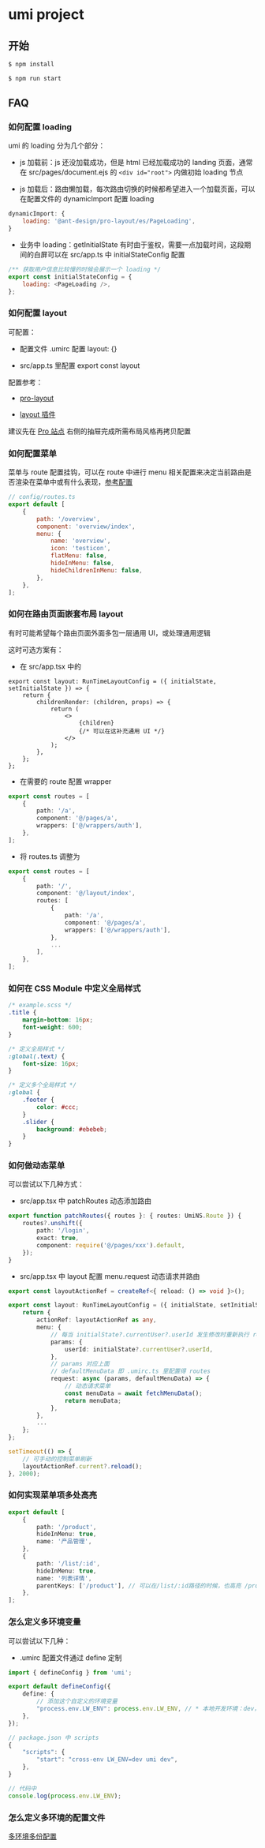 # umi project

## 开始

```bash
$ npm install
```

```bash
$ npm run start
```

## FAQ

### 如何配置 loading

umi 的 loading 分为几个部分：

- js 加载前：js 还没加载成功，但是 html 已经加载成功的 landing 页面，通常在 src/pages/document.ejs 的 `<div id="root">` 内做初始 loading 节点

- js 加载后：路由懒加载，每次路由切换的时候都希望进入一个加载页面，可以在配置文件的 dynamicImport 配置 loading

```js
dynamicImport: {
    loading: '@ant-design/pro-layout/es/PageLoading',
}
```

- 业务中 loading：getInitialState 有时由于鉴权，需要一点加载时间，这段期间的白屏可以在 src/app.ts 中 initialStateConfig 配置

```js
/** 获取用户信息比较慢的时候会展示一个 loading */
export const initialStateConfig = {
    loading: <PageLoading />,
};
```

### 如何配置 layout

可配置：

- 配置文件 .umirc 配置 layout: {}

- src/app.ts 里配置 export const layout 

配置参考：

- [pro-layout](https://procomponents.ant.design/components/layout)

- [layout 插件](https://umijs.org/zh-CN/plugins/plugin-layout)

建议先在 [Pro 站点](https://preview.pro.ant.design/dashboard/analysis/?primaryColor=daybreak) 右侧的抽屉完成所需布局风格再拷贝配置

### 如何配置菜单

菜单与 route 配置挂钩，可以在 route 中进行 menu 相关配置来决定当前路由是否渲染在菜单中或有什么表现，[参考配置](https://umijs.org/zh-CN/plugins/plugin-layout#%E6%89%A9%E5%B1%95%E7%9A%84%E8%B7%AF%E7%94%B1%E9%85%8D%E7%BD%AE)

```js
// config/routes.ts
export default [
    {
        path: '/overview',
        component: 'overview/index',
        menu: {
            name: 'overview',
            icon: 'testicon',
            flatMenu: false,
            hideInMenu: false,
            hideChildrenInMenu: false,
        },
    },
];
```

### 如何在路由页面嵌套布局 layout

有时可能希望每个路由页面外面多包一层通用 UI，或处理通用逻辑

这时可选方案有：

- 在 src/app.tsx 中的

```tsx
export const layout: RunTimeLayoutConfig = ({ initialState, setInitialState }) => {
    return {
        childrenRender: (children, props) => {
            return (
                <>
                    {children}
                    {/* 可以在这补充通用 UI */}
                </>
            );
        },
    };
};
```

- 在需要的 route 配置 wrapper

```ts
export const routes = [
    {
        path: '/a',
        component: '@/pages/a',
        wrappers: ['@/wrappers/auth'],
    },
];
```

- 将 routes.ts 调整为

```ts
export const routes = [
    {
        path: '/',
        component: '@/layout/index',
        routes: [
            {
                path: '/a',
                component: '@/pages/a',
                wrappers: ['@/wrappers/auth'],
            },
            ...
        ],
    },
];
```

### 如何在 CSS Module 中定义全局样式

```scss
/* example.scss */
.title {
    margin-bottom: 16px;
    font-weight: 600;
}

/* 定义全局样式 */
:global(.text) {
    font-size: 16px;
}

/* 定义多个全局样式 */
:global {
    .footer {
        color: #ccc;
    }
    .slider {
        background: #ebebeb;
    }
}
```

### 如何做动态菜单

可以尝试以下几种方式：

- src/app.tsx 中 patchRoutes 动态添加路由

```ts
export function patchRoutes({ routes }: { routes: UmiNS.Route }) {
    routes?.unshift({
        path: '/login',
        exact: true,
        component: require('@/pages/xxx').default,
    });
}
```

- src/app.tsx 中 layout 配置 menu.request 动态请求并路由


```ts
export const layoutActionRef = createRef<{ reload: () => void }>();

export const layout: RunTimeLayoutConfig = ({ initialState, setInitialState }) => {
    return {
        actionRef: layoutActionRef as any,
        menu: {
            // 每当 initialState?.currentUser?.userId 发生修改时重新执行 request
            params: {
                userId: initialState?.currentUser?.userId,
            },
            // params 对应上面
            // defaultMenuData 即 .umirc.ts 里配置得 routes
            request: async (params, defaultMenuData) => {
                // 动态请求菜单
                const menuData = await fetchMenuData();
                return menuData;
            },
        },
        ...
    };
};

setTimeout(() => {
    // 可手动的控制菜单刷新
    layoutActionRef.current?.reload();
}, 2000);
```

### 如何实现菜单项多处高亮

```ts
export default [
    {
        path: '/product',
        hideInMenu: true,
        name: '产品管理',
    },
    {
        path: '/list/:id',
        hideInMenu: true,
        name: '列表详情',
        parentKeys: ['/product'], // 可以在/list/:id路径的时候，也高亮 /product, parentKeys 中的 key 一般是路径，如果不方便设置为路径的话可以在 菜单配置中增加 key 属性，Layout 会优先使用配置的 Key 属性
    },
];
```

### 怎么定义多环境变量

可以尝试以下几种：

- .umirc 配置文件通过 define 定制

```ts
import { defineConfig } from 'umi';

export default defineConfig({
    define: {
        // 添加这个自定义的环境变量
        "process.env.LW_ENV": process.env.LW_ENV, // * 本地开发环境：dev，测试服：test，正式服：pro
    },
});
```

```ts
// package.json 中 scripts
{
    "scripts": {
        "start": "cross-env LW_ENV=dev umi dev",
    },
}
```

```ts
// 代码中
console.log(process.env.LW_ENV);
```

### 怎么定义多环境的配置文件

[多环境多份配置](https://umijs.org/zh-CN/docs/config#%E5%A4%9A%E7%8E%AF%E5%A2%83%E5%A4%9A%E4%BB%BD%E9%85%8D%E7%BD%AE)